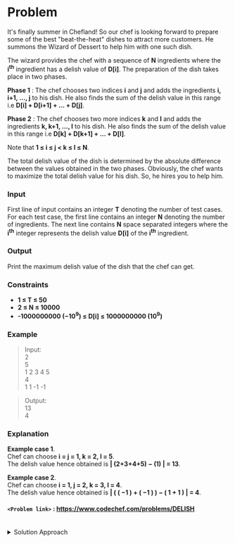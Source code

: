 # Problem
It's finally summer in Chefland! So our chef is looking forward to prepare some of the best "beat-the-heat" dishes to attract more customers. He summons the Wizard of Dessert to help him with one such dish.

The wizard provides the chef with a sequence of **N** ingredients where the **i<sup>th</sup>** ingredient has a delish value of **D[i]**. The preparation of the dish takes place in two phases.

**Phase 1** : The chef chooses two indices **i** and **j** and adds the ingredients **i, i+1, ..., j** to his dish. He also finds the sum of the delish value in this range i.e **D[i] + D[i+1] + ... + D[j]**.

**Phase 2** : The chef chooses two more indices **k** and **l** and adds the ingredients **k, k+1, ..., l** to his dish. He also finds the sum of the delish value in this range i.e **D[k] + D[k+1] + ... + D[l]**.

Note that **1 ≤ i ≤ j < k ≤ l ≤ N**.

The total delish value of the dish is determined by the absolute difference between the values obtained in the two phases. Obviously, the chef wants to maximize the total delish value for his dish. So, he hires you to help him.

### Input
First line of input contains an integer **T** denoting the number of test cases. For each test case, the first line contains an integer **N** denoting the number of ingredients. The next line contains **N** space separated integers where the **i<sup>th</sup>** integer represents the delish value **D[i]** of the **i<sup>th</sup>** ingredient.

### Output
Print the maximum delish value of the dish that the chef can get.

### Constraints
- **1 ≤ T ≤ 50**
- **2 ≤ N ≤ 10000**
- **-1000000000 (−10<sup>9</sup>) ≤ D[i] ≤ 1000000000 (10<sup>9</sup>)**

### Example
>Input:<br/>
2<br/>
5<br/>
1 2 3 4 5<br/>
4<br/>
1 1 -1 -1<br/>

>Output:<br/>
13<br/>
4<br/>

### Explanation
**Example case 1**.<br/>
Chef can choose **i = j = 1, k = 2, l = 5**.<br/>
The delish value hence obtained is **| (2+3+4+5) − (1) | = 13**.<br/>

**Example case 2**.<br/>
Chef can choose **i = 1, j = 2, k = 3, l = 4**.<br/>
The delish value hence obtained is **| ( ( −1 ) + ( −1 ) ) − ( 1 + 1 ) | = 4**.<br/>

#### `<Problem link>` : <https://www.codechef.com/problems/DELISH>
<br/>
<details>
  <summary>Solution Approach</summary>
  
  ######
  
  Let us say we have picked i, j, k, l, with k-j > 1. Now, consider sum S = D[j+1] + D[j+2] + … + D[k-1]. If S >= 0, then it can be added to the larger of the two segments [i…j], [k…l]. If S <= 0, then the segment can be added to the smaller of the two segments [i…j], [k…l]. In both cases, it gives us a Delish value atleast as good as the Optimal. Hence, the two segments we choose are consecutive.
  
  What is the best we can do in terms of sum upto `i` from prefix minus what is the best we can do upto in terms of sum upto `i+1` from suffix will give us the best possible answer. Since we are considering absolute values we will use 4 arrays:
  - Maximum Sum Contiguous Subarray for prefix
  - Minimum Sum Contiguous Subarray for prefix
  - Maximum Sum Contiguous Subarray for suffix
  - Minimum Sum Contiguous Subarray for suffix
  
  We will have the best min and max for prefix and suffix at each i in the array. To maximize the delish value we will try to create the maximum possible difference between both the values. Hence we will choose the max(absolute value of (maximum of prefix at each i - minimum of suffix at each i+1) or max(absolute value of (minimum of prefix at each i - maximum of suffix at each i+1) where i = 0..n-1
  
  ### References
  
  >http://discuss.codechef.com/problems/DELISH<br/>
  >https://www.geeksforgeeks.org/largest-sum-contiguous-subarray/
  
</details>
